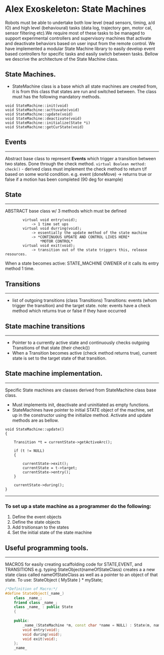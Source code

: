 # Alex Exoskeleton: State Machines
Robots must be able to undertake both low level (read sensors, timing, a/d IO) and high level (behavioural) tasks (data log, trajectory gen, motor cal, sensor filtering etc).We require most of these tasks to be managed to support experimental controllers and supervisory machines that activate and deactivate behaviors based on user input from the remote control. We have implemented a modular State Machine library to easily develop event based controllers for specific tasks and easily switch between tasks. Bellow we descrive the architecture of the State Machine class. 

## State  Machines.
- StateMachine class is a base which all state machines are created from, it is from this class that states are run and switched between. The class must has the following mandatory methods.
```
void StateMachine::init(void)
void StateMachine::acttuvate(void)
void StateMachine::update(void)
void StateMachine::deactivate(void)
void StateMachine::initialize(State *i)
void StateMachine::getCurState(void)
```
## Events
---
Abstract base class to represent **Events** which trigger a transition between two states. Done through the check method.
	`virtual Boolean method: check()`
	- derived class must implement the check method to return t/f based on some world condition. e.g. event (doneMove) -> returns true or false if a motion has been completed (90 deg for example)
	
## State
---
ABSTRACT base class w/ 3 methods which must be defined
```
		virtual void entry(void); 
			-> 1 time set ups
		virtual void durring(void); 
			-> essentially the update method of the state machine
			-> *CONTINUOUS UPDATE AND CONTROL LIVES HERE*
				*MOTOR CONTROL*
		virtual void exit(void);
			-> transition out of the state triggers this, release resources.
```
When a state becomes active: STATE_MACHINE OWENER of it calls its entry method 1 time.

## Transitions
---
- list of outgoing transitions (class Transitions) 
Transitions: events (whom trigger the transition) and the target state.
note: events have a check method which returns true or false if they have occurred

## State machine transitions
---
- Pointer to a currently active state and continuously checks outgoing Transitions of that state (their check())
- When a Transition becomes active (check method returns true), current state is set to the target state of that transition.
## State machine implementation.
---
Specific State machines are classes derived from StateMachine class base class.
- Must implements init, deactivate and uninitiated as empty functions.
- StateMachines have pointer to initial STATE object of the machine, set up in the constructor using the initialize method.
Activate and update methods are as bellow.
```
void StateMachine::update()
{

    Transition *t = currentState->getActiveArc();

    if (t != NULL)
    {

        currentState->exit();
        currentState = t->target;
        currentState->entry();
    }

    currentState->during();
}

```
---
### To set up a state machine as a programmer do the following:
1) Define the event objects 
2) Define the state objects 
3) Add trsitionsan to the states 
4) Set the initial state of the state machine 

## Useful programming tools.
---
MACROS for easily creating scaffolding code for STATE,EVENT, and TRANSITIONS
e.g. typing StateObject(nameOfStateClass) creates a a new state class called nameOfStateClass as well as a pointer to an object of that state.
To use: StateObject ( MyState ) * myState;
```cpp
/*Definition of Macro:*/
#define StateObject(_name_)                                                  \
    class _name_;                                                            \
    friend class _name_;                                                     \
    class _name_ : public State                                              \
    {                                                                        \
                                                                             \
    public:                                                                  \
        _name_(StateMachine *m, const char *name = NULL) : State(m, name){}; \
        void entry(void);                                                    \
        void during(void);                                                   \
        void exit(void);                                                     \
    };                                                                       \
    _name_
		
```
